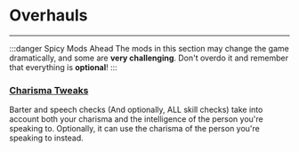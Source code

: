 ﻿# Overhauls

---

:::danger Spicy Mods Ahead
The mods in this section may change the game dramatically, and some are **very challenging**. Don't overdo it and remember that everything is **optional**!
:::

### [Charisma Tweaks](https://www.nexusmods.com/newvegas/mods/71310)

Barter and speech checks (And optionally, ALL skill checks) take into account both your charisma and the intelligence of the person you're speaking to. Optionally, it can use the charisma of the person you're speaking to instead.
